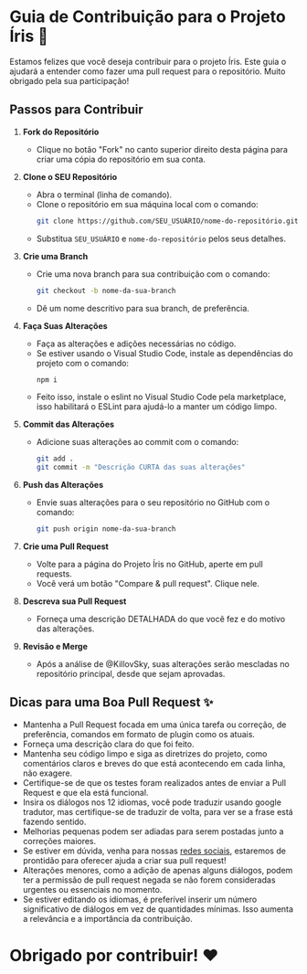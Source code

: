 # Guia de Contribuição para o Projeto Íris 🚀

Estamos felizes que você deseja contribuir para o projeto Íris. Este guia o ajudará a entender como fazer uma pull request para o repositório. Muito obrigado pela sua participação!

## Passos para Contribuir

1. **Fork do Repositório**
   - Clique no botão "Fork" no canto superior direito desta página para criar uma cópia do repositório em sua conta.

2. **Clone o SEU Repositório**
   - Abra o terminal (linha de comando).
   - Clone o repositório em sua máquina local com o comando:
     ```bash
     git clone https://github.com/SEU_USUÁRIO/nome-do-repositório.git
     ```
   - Substitua `SEU_USUÁRIO` e `nome-do-repositório` pelos seus detalhes.

3. **Crie uma Branch**
   - Crie uma nova branch para sua contribuição com o comando:
     ```bash
     git checkout -b nome-da-sua-branch
     ```
   - Dê um nome descritivo para sua branch, de preferência.

4. **Faça Suas Alterações**
   - Faça as alterações e adições necessárias no código.
   - Se estiver usando o Visual Studio Code, instale as dependências do projeto com o comando:
     ```bash
     npm i
     ```
   - Feito isso, instale o eslint no Visual Studio Code pela marketplace, isso habilitará o ESLint para ajudá-lo a manter um código limpo.

5. **Commit das Alterações**
   - Adicione suas alterações ao commit com o comando:
     ```bash
     git add .
     git commit -m "Descrição CURTA das suas alterações"
     ```

6. **Push das Alterações**
   - Envie suas alterações para o seu repositório no GitHub com o comando:
     ```bash
     git push origin nome-da-sua-branch
     ```

7. **Crie uma Pull Request**
   - Volte para a página do Projeto Íris no GitHub, aperte em pull requests.
   - Você verá um botão "Compare & pull request". Clique nele.

8. **Descreva sua Pull Request**
   - Forneça uma descrição DETALHADA do que você fez e do motivo das alterações.

9. **Revisão e Merge**
   - Após a análise de @KillovSky, suas alterações serão mescladas no repositório principal, desde que sejam aprovadas.

## Dicas para uma Boa Pull Request ✨

- Mantenha a Pull Request focada em uma única tarefa ou correção, de preferência, comandos em formato de plugin como os atuais.
- Forneça uma descrição clara do que foi feito.
- Mantenha seu código limpo e siga as diretrizes do projeto, como comentários claros e breves do que está acontecendo em cada linha, não exagere.
- Certifique-se de que os testes foram realizados antes de enviar a Pull Request e que ela está funcional.
- Insira os diálogos nos 12 idiomas, você pode traduzir usando google tradutor, mas certifique-se de traduzir de volta, para ver se a frase está fazendo sentido.
- Melhorias pequenas podem ser adiadas para serem postadas junto a correções maiores.
- Se estiver em dúvida, venha para nossas [redes sociais](https://github.com/KillovSky#-grupos), estaremos de prontidão para oferecer ajuda a criar sua pull request!
- Alterações menores, como a adição de apenas alguns diálogos, podem ter a permissão de pull request negada se não forem consideradas urgentes ou essenciais no momento.
- Se estiver editando os idiomas, é preferível inserir um número significativo de diálogos em vez de quantidades mínimas. Isso aumenta a relevância e a importância da contribuição.

# Obrigado por contribuir! ❤️